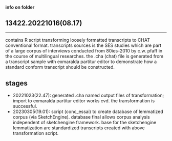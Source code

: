 #### info on folder
## 13422.20221016(08.17)
----
contains R script transforming loosely formatted transcripts to CHAT conventional format. transcripts sources is the SES studies which are part of a large corpus of interviews conducted from 80ies-2010 by c.w. pfaff in the course of multilingual researches.
the .cha (chat) file is generated from a transcript sample with exmaralda partitur editor to demonstrate how a standard conform transcript should be constructed.
## stages
- 20221023(22.47): generated .cha named output files of transformation; import to exmaralda partitur editor works cvd. the transformation is successful.  
- 20230305(19.01): script (conc_essai) to create database of lemmatized corpus (via SketchEngine). database final allows corpus analysis independent of sketchengine framework. base for the sketchengine lemmatization are standardized transcripts created with above transformation script.